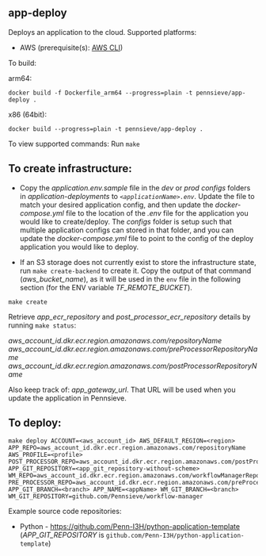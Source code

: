 ## app-deploy

Deploys an application to the cloud. Supported platforms:

- AWS (prerequisite(s): [AWS CLI](https://docs.aws.amazon.com/cli/latest/userguide/getting-started-install.html))

To build:

arm64:

`docker build -f Dockerfile_arm64 --progress=plain -t pennsieve/app-deploy .`

x86 (64bit):

`docker build --progress=plain -t pennsieve/app-deploy .`

To view supported commands: Run `make`

## To create infrastructure:

- Copy the *application.env.sample* file in the *dev* or *prod* *configs* folders in *application-deployments* to *`<applicationName>.env`*. Update the file to match your desired application config, and then update the *docker-compose.yml* file to the location of the *<applicationName>.env* file for the application you would like to create/deploy. The *configs* folder is setup such that multiple application configs can stored in that folder, and you can update the *docker-compose.yml* file to point to the config of the deploy application you would like to deploy.

- If an S3 storage does not currently exist to store the infrastructure state, run `make create-backend` to create it. Copy the output of that command (*aws_bucket_name*), as it will be used in the `env` file in the following section (for the ENV variable *TF_REMOTE_BUCKET*).

`make create`

Retrieve *app_ecr_repository* and *post_processor_ecr_repository* details by running `make status`: 

*aws_account_id.dkr.ecr.region.amazonaws.com/repositoryName*
*aws_account_id.dkr.ecr.region.amazonaws.com/preProcessorRepositoryName*
*aws_account_id.dkr.ecr.region.amazonaws.com/postProcessorRepositoryName*

Also keep track of: *app_gateway_url*. That URL will be used when you update the application in Pennsieve.

## To deploy:

```
make deploy ACCOUNT=<aws_account_id> AWS_DEFAULT_REGION=<region> APP_REPO=aws_account_id.dkr.ecr.region.amazonaws.com/repositoryName AWS_PROFILE=<profile> POST_PROCESSOR_REPO=aws_account_id.dkr.ecr.region.amazonaws.com/postProcessorRepositoryName APP_GIT_REPOSITORY=<app_git_repository-without-scheme> WM_REPO=aws_account_id.dkr.ecr.region.amazonaws.com/workflowManagerRepositoryName PRE_PROCESSOR_REPO=aws_account_id.dkr.ecr.region.amazonaws.com/preProcessorRepositoryName APP_GIT_BRANCH=<branch> APP_NAME=<appName> WM_GIT_BRANCH=<branch> WM_GIT_REPOSITORY=github.com/Pennsieve/workflow-manager
```

Example source code repositories:

- Python - https://github.com/Penn-I3H/python-application-template (*APP_GIT_REPOSITORY* is `github.com/Penn-I3H/python-application-template`)
